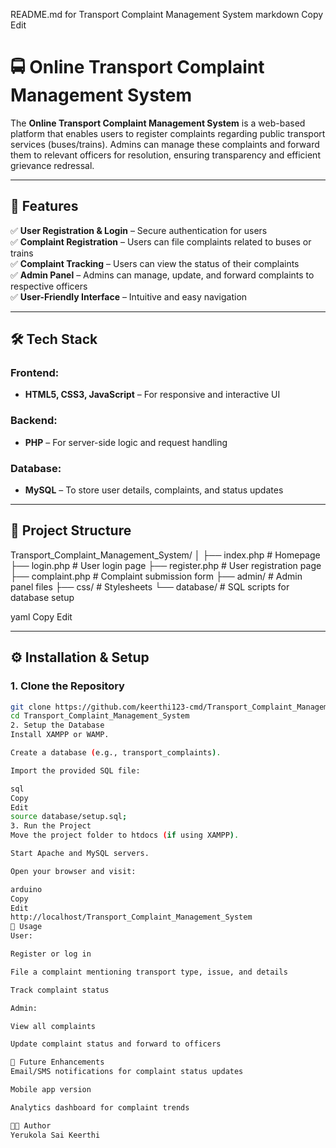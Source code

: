 README.md for Transport Complaint Management System
markdown
Copy
Edit
# 🚍 Online Transport Complaint Management System

The **Online Transport Complaint Management System** is a web-based platform that enables users to register complaints regarding public transport services (buses/trains). Admins can manage these complaints and forward them to relevant officers for resolution, ensuring transparency and efficient grievance redressal.

---

## 🚀 **Features**

✅ **User Registration & Login** – Secure authentication for users  
✅ **Complaint Registration** – Users can file complaints related to buses or trains  
✅ **Complaint Tracking** – Users can view the status of their complaints  
✅ **Admin Panel** – Admins can manage, update, and forward complaints to respective officers  
✅ **User-Friendly Interface** – Intuitive and easy navigation  

---

## 🛠 **Tech Stack**

### **Frontend:**
- **HTML5, CSS3, JavaScript** – For responsive and interactive UI

### **Backend:**
- **PHP** – For server-side logic and request handling

### **Database:**
- **MySQL** – To store user details, complaints, and status updates

---

## 📂 **Project Structure**

Transport_Complaint_Management_System/
│
├── index.php # Homepage
├── login.php # User login page
├── register.php # User registration page
├── complaint.php # Complaint submission form
├── admin/ # Admin panel files
├── css/ # Stylesheets
└── database/ # SQL scripts for database setup

yaml
Copy
Edit

---

## ⚙ **Installation & Setup**

### **1. Clone the Repository**
```bash
git clone https://github.com/keerthi123-cmd/Transport_Complaint_Management_System.git
cd Transport_Complaint_Management_System
2. Setup the Database
Install XAMPP or WAMP.

Create a database (e.g., transport_complaints).

Import the provided SQL file:

sql
Copy
Edit
source database/setup.sql;
3. Run the Project
Move the project folder to htdocs (if using XAMPP).

Start Apache and MySQL servers.

Open your browser and visit:

arduino
Copy
Edit
http://localhost/Transport_Complaint_Management_System
🎯 Usage
User:

Register or log in

File a complaint mentioning transport type, issue, and details

Track complaint status

Admin:

View all complaints

Update complaint status and forward to officers

🔮 Future Enhancements
Email/SMS notifications for complaint status updates

Mobile app version

Analytics dashboard for complaint trends

👩‍💻 Author
Yerukola Sai Keerthi
